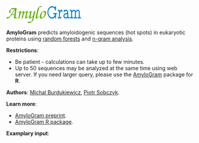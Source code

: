 <img src="AmyloGram_logo.png" alt="logo" style="width: 200px;"/>

**AmyloGram** predicts amyloidogenic sequences (hot spots) in eukaryotic proteins using [random forests](https://www.stat.berkeley.edu/~breiman/RandomForests/cc_home.htm) and [n-gram analysis](http://github.com/michbur/biogram).  

**Restrictions**:
* Be patient - calculations can take up to few minutes.  
* Up to 50 sequences may be analyzed at the same time using web server. If you need larger query, please use the [AmyloGram](https://CRAN.R-project.org/package=AmyloGram) package for **R**.

**Authors**: [Michal Burdukiewicz](http://www.smorfland.uni.wroc.pl/), [Piotr Sobczyk](http://prac.im.pwr.wroc.pl/~sobczyk/).

**Learn more**:
* [AmyloGram preprint](https://peerj.com/preprints/2390/).  
* [AmyloGram R package](https://github.com/michbur/AmyloGram). 

**Examplary input**:


